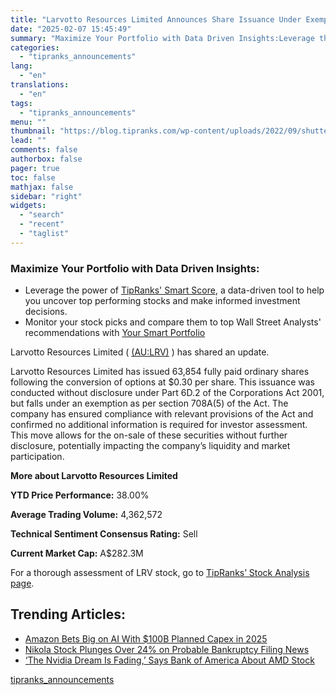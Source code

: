 ```yaml
---
title: "Larvotto Resources Limited Announces Share Issuance Under Exemption"
date: "2025-02-07 15:45:49"
summary: "Maximize Your Portfolio with Data Driven Insights:Leverage the power of TipRanks' Smart Score, a data-driven tool to help you uncover top performing stocks and make informed investment decisions. Monitor your stock picks and compare them to top Wall Street Analysts' recommendations with Your Smart PortfolioLarvotto Resources Limited ( (AU:LRV) )..."
categories:
  - "tipranks_announcements"
lang:
  - "en"
translations:
  - "en"
tags:
  - "tipranks_announcements"
menu: ""
thumbnail: "https://blog.tipranks.com/wp-content/uploads/2022/09/shutterstock_1013831545-1-750x406.jpg"
lead: ""
comments: false
authorbox: false
pager: true
toc: false
mathjax: false
sidebar: "right"
widgets:
  - "search"
  - "recent"
  - "taglist"
---
```


### Maximize Your Portfolio with Data Driven Insights:

* Leverage the power of [TipRanks' Smart Score](https://www.tipranks.com/screener/top-smart-score-stocks), a data-driven tool to help you uncover top performing stocks and make informed investment decisions.
* Monitor your stock picks and compare them to top Wall Street Analysts' recommendations with  [Your Smart Portfolio](https://www.tipranks.com/smart-portfolio/holdings)

Larvotto Resources Limited ( [(AU:LRV)](https://www.tipranks.com/stocks/au:lrv) ) has shared an update.

Larvotto Resources Limited has issued 63,854 fully paid ordinary shares following the conversion of options at $0.30 per share. This issuance was conducted without disclosure under Part 6D.2 of the Corporations Act 2001, but falls under an exemption as per section 708A(5) of the Act. The company has ensured compliance with relevant provisions of the Act and confirmed no additional information is required for investor assessment. This move allows for the on-sale of these securities without further disclosure, potentially impacting the company’s liquidity and market participation.

**More about Larvotto Resources Limited**

**YTD Price Performance:** 38.00%

**Average Trading Volume:** 4,362,572

**Technical Sentiment Consensus Rating:** Sell

**Current Market Cap:** A$282.3M

For a thorough assessment of LRV stock, go to [TipRanks’ Stock Analysis page](https://www.tipranks.com/stocks/au:lrv/stock-analysis).

Trending Articles:
------------------

* [Amazon Bets Big on AI With $100B Planned Capex in 2025](https://www.tipranks.com/news/amazon-bets-big-on-ai-with-100b-planned-capex-in-2025)
* [Nikola Stock Plunges Over 24% on Probable Bankruptcy Filing News](https://www.tipranks.com/news/nikola-stock-plunges-over-24-on-probable-bankruptcy-filing-news)
* [‘The Nvidia Dream Is Fading,’ Says Bank of America About AMD Stock](https://www.tipranks.com/news/the-nvidia-dream-is-fading-says-bank-of-america-about-amd-stock)

[tipranks_announcements](https://www.tipranks.com/news/company-announcements/larvotto-resources-limited-announces-share-issuance-under-exemption)
